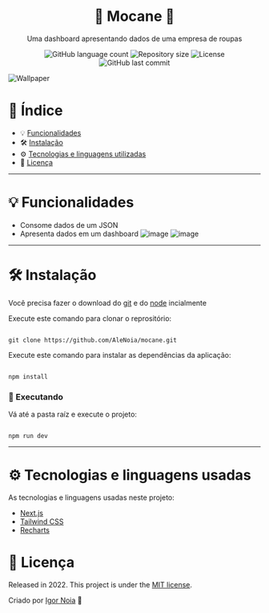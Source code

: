 <h1 align="center">
 👕 Mocane 👕
</h1>

<p align="center">
Uma dashboard apresentando dados de uma empresa de roupas
</p>

<p align="center">
<img alt="GitHub language count" src="https://img.shields.io/github/languages/count/AleNoia/mocane?color=%2304D361"> <img alt="Repository size" src="https://img.shields.io/github/repo-size/AleNoia/mocanee"> <img alt="License" src="https://img.shields.io/badge/license-MIT-brightgreen"> <img alt="GitHub last commit" src="https://img.shields.io/github/last-commit/AleNoia/mocane"></a>
</p>

![Wallpaper](https://user-images.githubusercontent.com/82424777/164578840-79de5413-6a3f-4cf3-97dc-ba10425217e5.svg)


# 📌 Índice
* 💡 [Funcionalidades](#features)
* 🛠 [Instalação](#Installation)
* ⚙ [Tecnologias e linguagens utilizadas](#TechnologiesUsed)
* 🧾 [Licença](#License)
***

# <a name="features"></a>💡 Funcionalidades

* Consome dados de um JSON
* Apresenta dados em um dashboard
![image](https://user-images.githubusercontent.com/82424777/164579344-8849a4bf-fd23-4035-a7a9-f14e2f7a810a.png)
![image](https://user-images.githubusercontent.com/82424777/164579361-a327710b-dee9-49d0-9151-cdb80ffc7110.png)


***

# <a name="Installation"></a>🛠 Instalação

Você precisa fazer o download do [git](https://git-scm.com) e do [node](https://nodejs.org/en/download/) incialmente

Execute este comando para clonar o reprositório:

```git

git clone https://github.com/AleNoia/mocane.git

```

Execute este comando para instalar as dependências da aplicação:

```

npm install

```

### 🎲 Executando

Vá até a pasta raíz e execute o projeto:
```

npm run dev

```

***
# <a name="TechnologiesUsed"></a> ⚙ Tecnologias e linguagens usadas
As tecnologias e linguagens usadas neste projeto:

- [Next.js](https://nextjs.org)
- [Tailwind CSS](https://tailwindcss.com)
- [Recharts](https://recharts.org)

# <a name="License"></a>🧾 Licença 

Released in 2022. This project is under the [MIT license](https://github.com/AleNoia/client-manager/blob/main/LICENSE).

Criado por [Igor Noia](https://github.com/AleNoia) 👋

